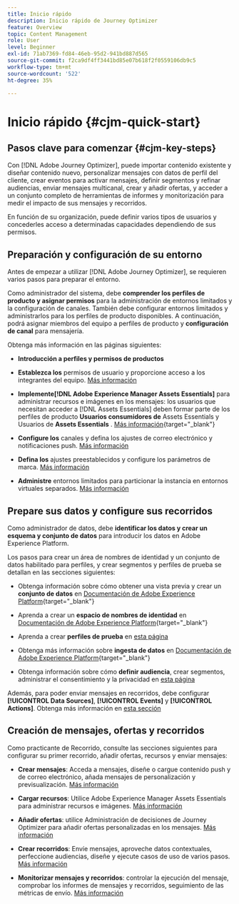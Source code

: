 ```yaml
---
title: Inicio rápido
description: Inicio rápido de Journey Optimizer
feature: Overview
topic: Content Management
role: User
level: Beginner
exl-id: 71ab7369-fd84-46eb-95d2-941bd887d565
source-git-commit: f2ca9df4ff3441bd85e07b618f2f0559106db9c5
workflow-type: tm+mt
source-wordcount: '522'
ht-degree: 35%

---
```


# Inicio rápido {#cjm-quick-start}

## Pasos clave para comenzar {#cjm-key-steps}

Con [!DNL Adobe Journey Optimizer], puede importar contenido existente y diseñar contenido nuevo, personalizar mensajes con datos de perfil del cliente, crear eventos para activar mensajes, definir segmentos y refinar audiencias, enviar mensajes multicanal, crear y añadir ofertas, y acceder a un conjunto completo de herramientas de informes y monitorización para medir el impacto de sus mensajes y recorridos.

En función de su organización, puede definir varios tipos de usuarios y concederles acceso a determinadas capacidades dependiendo de sus permisos.

## Preparación y configuración de su entorno

Antes de empezar a utilizar [!DNL Adobe Journey Optimizer], se requieren varios pasos para preparar el entorno.

Como administrador del sistema, debe **comprender los perfiles de producto y asignar permisos** para la administración de entornos limitados y la configuración de canales. También debe configurar entornos limitados y administrarlos para los perfiles de producto disponibles.
A continuación, podrá asignar miembros del equipo a perfiles de producto y **configuración de canal** para mensajería.

Obtenga más información en las páginas siguientes:

* **Introducción a perfiles y permisos de productos**

* **Establezca los** permisos de usuario y proporcione acceso a los integrantes del equipo. [Más información](../using/administration/permissions.md)

* **Implemente[!DNL Adobe Experience Manager Assets Essentials]** para administrar recursos e imágenes en los mensajes: los usuarios que necesitan acceder a  [!DNL Assets Essentials] deben formar parte de los perfiles de producto  **Usuarios consumidores de** Assets Essentials y Usuarios de  **Assets Essentials** . [Más información](https://experienceleague.adobe.com/docs/experience-manager-assets-essentials/help/deploy-administer.html){target=&quot;_blank&quot;}

* **Configure los** canales y defina los ajustes de correo electrónico y notificaciones push. [Más información](../using/configuration/get-started-configuration.md)

* **Defina los** ajustes preestablecidos y configure los parámetros de marca. [Más información](../using/configuration/message-presets.md)

* **Administre** entornos limitados para particionar la instancia en entornos virtuales separados. [Más información](../using/administration/sandboxes.md)


## Prepare sus datos y configure sus recorridos

Como administrador de datos, debe **identificar los datos y crear un esquema y conjunto de datos** para introducir los datos en Adobe Experience Platform.

Los pasos para crear un área de nombres de identidad y un conjunto de datos habilitado para perfiles, y crear segmentos y perfiles de prueba se detallan en las secciones siguientes:

* Obtenga información sobre cómo obtener una vista previa y crear un **conjunto de datos** en [Documentación de Adobe Experience Platform](https://experienceleague.adobe.com/docs/experience-platform/catalog/datasets/user-guide.html?lang=es){target=&quot;_blank&quot;}

* Aprenda a crear un **espacio de nombres de identidad** en [Documentación de Adobe Experience Platform](https://experienceleague.adobe.com/docs/experience-platform/identity/namespaces.html#manage-namespaces){target=&quot;_blank&quot;}

* Aprenda a crear **perfiles de prueba** en [esta página](../using/building-journeys/creating-test-profiles.md)

* Obtenga más información sobre **ingesta de datos** en [Documentación de Adobe Experience Platform](https://experienceleague.adobe.com/docs/experience-platform/ingestion/home.html?lang=es){target=&quot;_blank&quot;}

* Obtenga información sobre cómo **definir audiencia**, crear segmentos, administrar el consentimiento y la privacidad en [esta página](../using/segment/about-segments.md)

Además, para poder enviar mensajes en recorridos, debe configurar **[!UICONTROL Data Sources]**, **[!UICONTROL Events]** y **[!UICONTROL Actions]**. Obtenga más información en [esta sección](../using/configuration/about-data-sources-events-actions.md)

## Creación de mensajes, ofertas y recorridos

Como practicante de Recorrido, consulte las secciones siguientes para configurar su primer recorrido, añadir ofertas, recursos y enviar mensajes:

* **Crear mensajes**: Acceda a mensajes, diseñe o cargue contenido push y de correo electrónico, añada mensajes de personalización y previsualización. [Más información](create-message.md)

* **Cargar recursos**: Utilice Adobe Experience Manager Assets Essentials para administrar recursos e imágenes. [Más información](assets-essentials.md)

* **Añadir ofertas**: utilice Administración de decisiones de Journey Optimizer para añadir ofertas personalizadas en los mensajes. [Más información](../using/offers/get-started/starting-offer-decisioning.md)

* **Crear recorridos**: Envíe mensajes, aproveche datos contextuales, perfeccione audiencias, diseñe y ejecute casos de uso de varios pasos. [Más información](building-journeys/journey.md)

* **Monitorizar mensajes y recorridos**: controlar la ejecución del mensaje, comprobar los informes de mensajes y recorridos, seguimiento de las métricas de envío. [Más información](message-monitoring.md)

